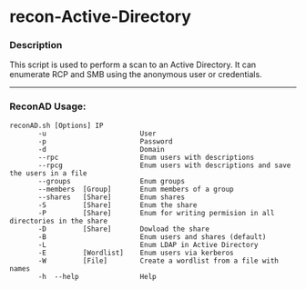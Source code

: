# recon-Active-Directory

### Description

This script is used to perform a scan to an Active Directory. It can enumerate RCP and SMB using the anonymous user or credentials.

- - -

### ReconAD Usage:
```
reconAD.sh [Options] IP
       -u                       User
       -p                       Password
       -d                       Domain
       --rpc                    Enum users with descriptions
       --rpcg                   Enum users with descriptions and save the users in a file
       --groups                 Enum groups
       --members  [Group]       Enum members of a group
       --shares   [Share]       Enum shares
       -S         [Share]       Enum the share
       -P         [Share]       Enum for writing permision in all directories in the share
       -D         [Share]       Dowload the share
       -B                       Enum users and shares (default)
       -L                       Enum LDAP in Active Directory
       -E         [Wordlist]    Enum users via kerberos
       -W         [File]        Create a wordlist from a file with names
       -h  --help               Help
```






